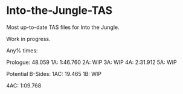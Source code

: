# Into-the-Jungle-TAS
Most up-to-date TAS files for Into the Jungle.

Work in progress.

Any% times:

Prologue: 48.059
1A: 1:46.760
2A: WIP
3A: WIP
4A: 2:31.912
5A: WIP

Potential B-Sides:
1AC: 19.465
1B: WIP

4AC: 1:09.768

